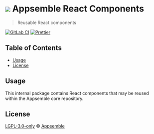 # ![](https://gitlab.com/appsemble/appsemble/-/raw/0.27.2/config/assets/logo.svg) Appsemble React Components

> Reusable React components

[![GitLab CI](https://gitlab.com/appsemble/appsemble/badges/0.27.2/pipeline.svg)](https://gitlab.com/appsemble/appsemble/-/releases/0.27.2)
[![Prettier](https://img.shields.io/badge/code_style-prettier-ff69b4.svg)](https://prettier.io)

## Table of Contents

- [Usage](#usage)
- [License](#license)

## Usage

This internal package contains React components that may be reused within the Appsemble core
repository.

## License

[LGPL-3.0-only](https://gitlab.com/appsemble/appsemble/-/blob/0.27.2/LICENSE.md) ©
[Appsemble](https://appsemble.com)
